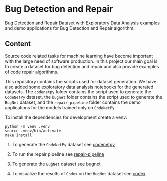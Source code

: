 # Bug Detection and Repair

Bug Detection and Repair Dataset with Exploratory Data Analysis examples and
demo applications for Bug Detection and Repair algorithm.

## Content

Source code related tasks for machine learning have become important with the
large need of software production. In this project our main goal is to create a
dataset for bug detection and repair and also provide examples of code repair
algorithms.

This repository contains the scripts used for dataset generation. We have also
added some exploratory data analysis notebooks for the generated datasets. The
`codenetpy` folder contains the script used to generate the `CodeNetPy`
dataset, the `bugnet` folder contains the script used to generate the `BugNet`
dataset, and the `repair-pipeline` folder contains the demo applications for
the models trained only on `CodeNetPy`.

To install the dependencies for development create a venv:

```console
python -m venv .venv
source .venv/bin/activate
make install
```

1. To generate the `CodeNetPy` dataset see [codenetpy](./codenetpy/)

2. To run the repair pipeline see [repair-pipeline](./repair-pipeline/)

3. To generate the `BugNet` dataset see [bugnet](./bugnet/)

4. To visualize the results of `Codex` on the `BugNet` dataset see [codex](./codex/)

